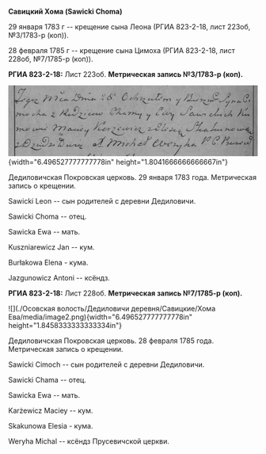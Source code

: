 **Савицкий Хома (Sawicki Choma)**

29 января 1783 г -- крещение сына Леона (РГИА 823-2-18, лист 223об,
№3/1783-р (коп)).

28 февраля 1785 г -- крещение сына Цимоха (РГИА 823-2-18, лист 228об,
№7/1785-р (коп)).

**РГИА 823-2-18:** Лист 223об. **Метрическая запись №3/1783-р (коп).**

![](./media/acc1b74526488ca5f4338bb7d5c4286aa492e8ed.png){width="6.496527777777778in"
height="1.8041666666666667in"}

Дедиловичская Покровская церковь. 29 января 1783 года. Метрическая
запись о крещении.

Sawicki Leon -- сын родителей с деревни Дедиловичи.

Sawicki Choma -- отец.

Sawicka Ewa -- мать.

Kuszniarewicz Jan -- кум.

Burłakowa Elena - кума.

Jazgunowicz Antoni -- ксёндз.

**РГИА 823-2-18:** Лист 228об. **Метрическая запись №7/1785-р (коп).**

![](./Осовская волость/Дедиловичи деревня/Савицкие/Хома Ева/media/image2.png){width="6.496527777777778in"
height="1.8458333333333334in"}

Дедиловичская Покровская церковь. 28 февраля 1785 года. Метрическая
запись о крещении.

Sawicki Cimoch -- сын родителей с деревни Дедиловичи.

Sawicki Chama -- отец.

Sawicka Ewa -- мать.

Karżewicz Maciey -- кум.

Skakunowa Elesia - кума.

Weryha Michal -- ксёндз Прусевичской церкви.
